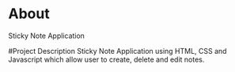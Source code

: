 # About
Sticky Note Application

#Project Description
Sticky Note Application using HTML, CSS and Javascript which allow user to create, delete and edit notes.
